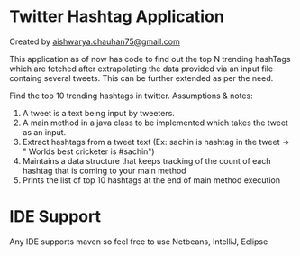 # Twitter Hashtag Application

Created by aishwarya.chauhan75@gmail.com

This application as of now has code to find out the top N trending hashTags which are fetched after extrapolating the data provided via an input file containg several 
tweets.
This can be further extended as per the need. 

Find the top 10 trending hashtags in twitter.
Assumptions &amp; notes: 
1) A tweet is a text being input by tweeters. 
2) A main method in a java class to be implemented which takes the tweet as an input. 
3) Extract hashtags from a tweet text (Ex: sachin is hashtag in the tweet -&gt; &quot; Worlds best cricketer
is #sachin&quot;) 
4) Maintains a data structure that keeps tracking of the count of each hashtag that is coming to your main
method 
5) Prints the list of top 10 hashtags at the end of main method execution

# IDE Support

Any IDE supports maven so feel free to use Netbeans, IntelliJ, Eclipse
